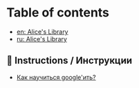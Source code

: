 # Table of contents

* [en: Alice's Library](README.md)
* [ru: Alice's Library](<README (1).md>)

## 📑 Instructions / Инструкции <a href="#inst" id="inst"></a>

* [Как научиться google'ить?](inst/kak-nauchitsya-googleit.md)
